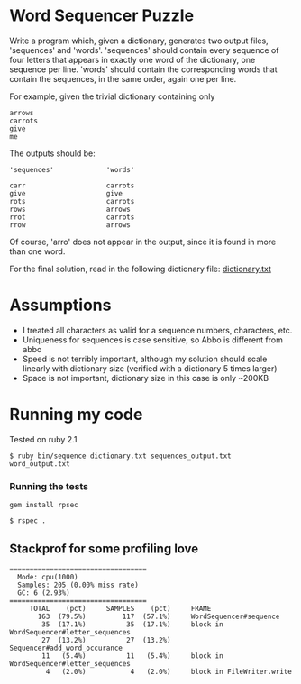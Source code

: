 # Word Sequencer Puzzle

Write a program which, given a dictionary, generates two
output files, 'sequences' and 'words'.  'sequences' should
contain every sequence of four letters that appears in exactly
one word of the dictionary, one sequence per line.  'words'
should contain the corresponding words that contain the
sequences, in the same order, again one per line.

For example, given the trivial dictionary containing only

```
arrows
carrots
give
me
```

The outputs should be:

```
'sequences'             'words'

carr                    carrots
give                    give
rots                    carrots
rows                    arrows
rrot                    carrots
rrow                    arrows
```

Of course, 'arro' does not appear in the output, since it is
found in more than one word.

For the final solution, read in the following dictionary file: [dictionary.txt](https://raw.githubusercontent.com/coreypurcell/sequencer/master/dictionary.txt)

# Assumptions

* I treated all characters as valid for a sequence numbers, characters, etc.
* Uniqueness for sequences is case sensitive, so Abbo is different from abbo
* Speed is not terribly important, although my solution should scale linearly with dictionary size (verified with a dictionary 5 times larger)
* Space is not important, dictionary size in this case is only ~200KB

# Running my code

Tested on ruby 2.1

```
$ ruby bin/sequence dictionary.txt sequences_output.txt word_output.txt
```

### Running the tests

```
gem install rpsec

$ rspec .
```

## Stackprof for some profiling love
```
==================================
  Mode: cpu(1000)
  Samples: 205 (0.00% miss rate)
  GC: 6 (2.93%)
==================================
     TOTAL    (pct)     SAMPLES    (pct)     FRAME
       163  (79.5%)         117  (57.1%)     WordSequencer#sequence
        35  (17.1%)          35  (17.1%)     block in WordSequencer#letter_sequences
        27  (13.2%)          27  (13.2%)     Sequencer#add_word_occurance
        11   (5.4%)          11   (5.4%)     block in WordSequencer#letter_sequences
         4   (2.0%)           4   (2.0%)     block in FileWriter.write
```
